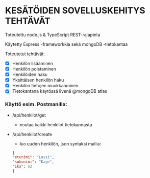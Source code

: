 <h1>KESÄTÖIDEN SOVELLUSKEHITYS TEHTÄVÄT</h1>

Toteutettu node.js & TypeScript REST-rajapinta

Käytetty Express -frameworkkia sekä mongoDB -tietokantaa

Toteutetut tehtävät:

- [x] Henkilön lisääminen
- [x] Henkilön poistaminen
- [x] Henkilöiden haku
- [x] Yksittäisen henkilön haku
- [x] Henkilön tietojen muokkaaminen
- [x] Tietokantana käytössä livenä @mongoDB atlas

<h3>Käyttö esim. Postmanilla:</h3>

- /api/henkilot/get
    - noutaa kaikki henkilot tietokannasta

- /api/henkilot/create
    - luo uuden henkilön, json syntaksi mallia:
    ```json
    {
    "etunimi": "Lassi",
    "sukunimi": "Kage",
    "ika": 62
    }
    ```





